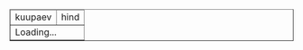 <html>
<body>
  <table border>
    <thead>
      <tr>
        <td>kuupaev</td>
        <td>hind</td>
      </tr>
    </thead>
    <tbody  id="prices">
      <tr><td colspan="2">Loading...</td></tr>
    </tbody>
  </table>
</body>
<script>
  const today = new Date()
  const start = new Date(today)
  start.setHours(today.getHours()-1)
  const end   = new Date(today)
  end.setHours(today.getHours()+24)
  const prices = document.querySelector("#prices")

  fetch(`https://dashboard.elering.ee/api/nps/price?start=${start.toISOString()}&end=${end.toISOString()}`).then(r=>r.json()).then(res=>{
    const data = res.data.ee
    console.log(data)
    let html = ""
    for (const row of data){
      const time = new Date(row.timestamp*1000);
      html += `<tr><td>${time.toLocaleString()}</td><td>${row.price.round(2)}</td></tr>`
    }
    prices.innerHTML = html
  })
</script>
</html>
